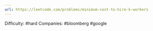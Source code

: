 ```yaml
---
url: https://leetcode.com/problems/minimum-cost-to-hire-k-workers
---
```


Difficulty: #hard
Companies: #bloomberg #google